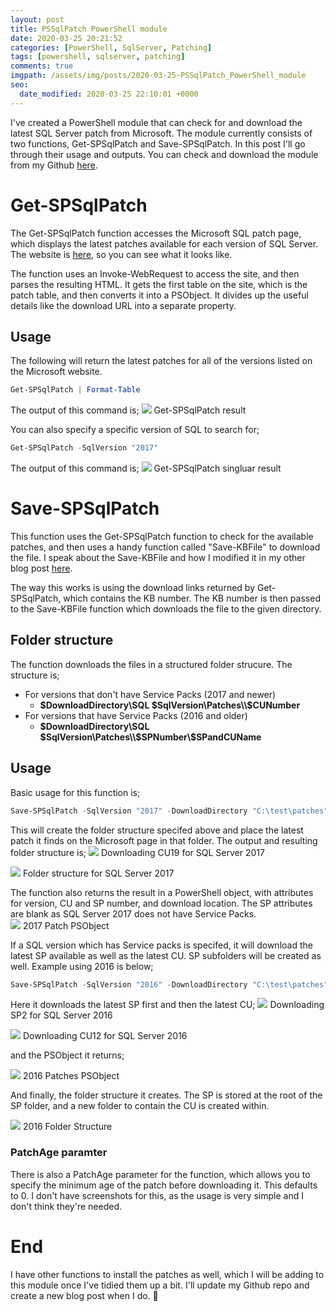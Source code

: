 ```yaml
---
layout: post
title: PSSqlPatch PowerShell module
date: 2020-03-25 20:21:52
categories: [PowerShell, SqlServer, Patching]
tags: [powershell, sqlserver, patching]
comments: true
imgpath: /assets/img/posts/2020-03-25-PSSqlPatch_PowerShell_module
seo:
  date_modified: 2020-03-25 22:10:01 +0000
---
```

I've created a PowerShell module that can check for and download the latest SQL Server patch from Microsoft. The module currently consists of two functions, Get-SPSqlPatch and Save-SPSqlPatch. In this post I'll go through their usage and outputs. You can check and download the module from my Github <a href="https://github.com/paddycull/PSSqlPatch" target="_blank">here</a>.

# Get-SPSqlPatch
The Get-SPSqlPatch function accesses the Microsoft SQL patch page, which displays the latest patches available for each version of SQL Server. The website is <a href="https://technet.microsoft.com/en-us/library/ff803383.aspx" target="_blank">here</a>, so you can see what it looks like.

The function uses an Invoke-WebRequest to access the site, and then parses the resulting HTML. It gets the first table on the site, which is the patch table, and then converts it into a PSObject. It divides up the useful details like the download URL into a separate property.  

## Usage
The following will return the latest patches for all of the versions listed on the Microsoft website.
```powershell
Get-SPSqlPatch | Format-Table
```
The output of this command is;
<img src="{{ page.imgpath }}/Get-SPSqlPatch_All.png">
<span class="img-subheader">Get-SPSqlPatch result</span>


You can also specify a specific version of SQL to search for;
```powershell
Get-SPSqlPatch -SqlVersion "2017"
```
The output of this command is;
<img src="{{ page.imgpath }}/Get-SPSqlPatch_Single.png">
<span class="img-subheader">Get-SPSqlPatch singluar result</span>


# Save-SPSqlPatch
This function uses the Get-SPSqlPatch function to check for the available patches, and then uses a handy function called "Save-KBFile" to download the file. I speak about the Save-KBFile and how I modified it in my other blog post <a href="/posts/Issue-with-Save-KBFile-function/" target="_blank">here</a>. 

The way this works is using the download links returned by Get-SPSqlPatch, which contains the KB number. The KB number is then passed to the Save-KBFile function which downloads the file to the given directory. 

## Folder structure
The function downloads the files in a structured folder strucure. The structure is;
* For versions that don't have Service Packs (2017 and newer) 
   * **$DownloadDirectory\\SQL $SqlVersion\Patches\\$CUNumber**
* For versions that have Service Packs (2016 and older)
    * **$DownloadDirectory\\SQL $SqlVersion\Patches\\$SPNumber\\$SPandCUName**

## Usage
Basic usage for this function is;
```powershell
Save-SPSqlPatch -SqlVersion "2017" -DownloadDirectory "C:\test\patches"
```

This will create the folder structure specifed above and place the latest patch it finds on the Microsoft page in that folder. The output and resulting folder structure is;
<img src="{{ page.imgpath }}/DownloadSQL2017CU19.png">
<span class="img-subheader">Downloading CU19 for SQL Server 2017</span>

<img src="{{ page.imgpath }}/2017FolderStructure.png">
<span class="img-subheader">Folder structure for SQL Server 2017</span>

The function also returns the result in a PowerShell object, with attributes for version, CU and SP number, and download location. The SP attributes are blank as SQL Server 2017 does not have Service Packs.  
<img src="{{ page.imgpath }}/ObjectSQL2017CU19.png ">
<span class="img-subheader">2017 Patch PSObject</span>



If a SQL version which has Service packs is specifed, it will download the latest SP available as well as the latest CU. SP subfolders will be created as well. Example using 2016 is below;
```powershell
Save-SPSqlPatch -SqlVersion "2016" -DownloadDirectory "C:\test\patches"
```
Here it downloads the latest SP first and then the latest CU;
<img src="{{ page.imgpath }}/2016SP2Download.png">
<span class="img-subheader">Downloading SP2 for SQL Server 2016</span>

<img src="{{ page.imgpath }}/2016SP2CUDownload.png">
<span class="img-subheader">Downloading CU12 for SQL Server 2016</span>

and the PSObject it returns;

<img src="{{ page.imgpath }}/2016DownloadObjectResult.png">
<span class="img-subheader">2016 Patches PSObject</span>

And finally, the folder structure it creates. The SP is stored at the root of the SP folder, and a new folder to contain the CU is created within. 

<img src="{{ page.imgpath }}/2016FolderStructure.png">
<span class="img-subheader">2016 Folder Structure</span>

### PatchAge paramter
There is also a PatchAge parameter for the function, which allows you to specify the minimum age of the patch before downloading it. This defaults to 0. I don't have screenshots for this, as the usage is very simple and I don't think they're needed.

# End
I have other functions to install the patches as well, which I will be adding to this module once I've tidied them up a bit. I'll update my Github repo and create a new blog post when I do. :slightly_smiling_face:

